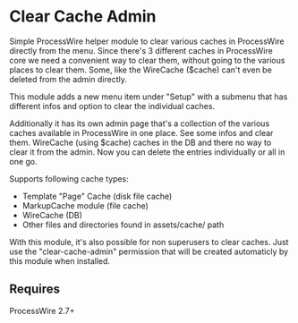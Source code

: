 # Clear Cache Admin

Simple ProcessWire helper module to clear various caches in ProcessWire directly from the menu. Since there's 3 different caches in ProcessWire core we need a convenient way to clear them, without going to the various places to clear them. Some, like the WireCache ($cache) can't even be deleted from the admin directly.

This module adds a new menu item under "Setup" with a submenu that has different infos and option to clear the individual caches.

Additionally it has its own admin page that's a collection of the various caches available in ProcessWire in one place. See some infos and clear them. WireCache (using $cache) caches in the DB and there no way to clear it from the admin. Now you can delete the entries individually or all in one go.

Supports following cache types:

- Template "Page" Cache (disk file cache)
- MarkupCache module (file cache)
- WireCache (DB)
- Other files and directories found in assets/cache/ path

With this module, it's also possible for non superusers to clear caches. Just use the "clear-cache-admin" permission that will be created automaticly by this module when installed.

## Requires

ProcessWire 2.7+
